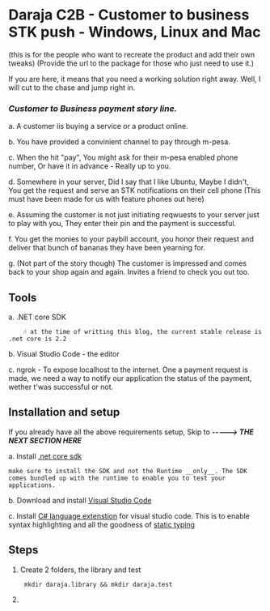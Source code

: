 # Daraja C2B - Customer to business STK push - Windows, Linux and Mac

(this is for the people who want to recreate the product and add their own tweaks)
(Provide the url to the package for those who just need to use it.)

If you are here, it means that you need a working solution right away. Well, I will cut to the chase and jump right in.

### *Customer to Business payment story line.*

a. A customer iis buying a service or a product online.

b. You have provided a convinient channel to pay through m-pesa.

c. When the hit "pay", You might ask for their m-pesa enabled phone number, Or have it in advance - Really up to you.

d. Somewhere in your server, Did I say that I like Ubuntu, Maybe I didn't, You get the request and 
    serve an STK notifications on their cell phone (This must have been made for us with feature phones out here)

e. Assuming the customer is not just initiating reqwuests to your server just to play with you,
  They enter their pin and the payment is successful.

f. You get the monies to your paybill account, you honor their request and deliver that bunch of bananas they have been yearning for.

g. (Not part of the story though) The customer is impressed and comes back to your shop again and again. Invites a friend to check you out too.


## Tools

a. .NET core SDK

        ☝️ at the time of writting this blog, the current stable release is .net core is 2.2

b. Visual Studio Code - the editor

c. ngrok - To expose localhost to the internet. One a payment request is made, we need a way to notify our application the status of the payment, wether t'was successful or not.

## Installation and setup

If you already have all the above requirements setup, Skip to ***-----> THE NEXT SECTION HERE***

a. Install [.net core sdk](https://dotnet.microsoft.com/download)

    make sure to install the SDK and not the Runtime __only__. The SDK comes bundled up with the runtime to enable you to test your applications.

b. Download and install [Visual Studio Code](https://code.visualstudio.com/) 

c. Install [C# language extenstion](https://marketplace.visualstudio.com/items?itemName=ms-vscode.csharp) for visual studio code. This is to enable syntax highlighting and all the goodness of [static typing](https://en.wikipedia.org/wiki/Type_system)


## Steps
1. Create 2 folders, the library and test

        mkdir daraja.library && mkdir daraja.test
2. 
